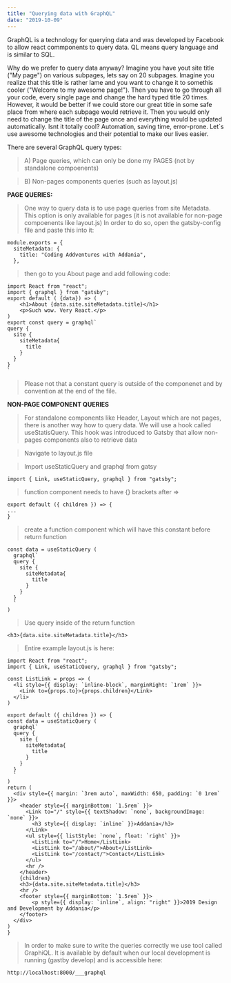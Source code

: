 ```yaml
---
title: "Querying data with GraphQL"
date: "2019-10-09"
---
```


GraphQL is a technology for querying data and was developed by Facebook to allow react commponents to query data. QL means query language and is similar to SQL.

Why do we prefer to query data anyway? Imagine you have yout site title ("My page") on various subpages, lets say on 20 subpages. Imagine you realize that this title is rather lame and you want to change it to somethis cooler ("Welcome to my awesome page!"). Then you have to go through all your code, every single page and change the hard typed title 20 times. However, it would be better if we could store our great title in some safe place from where each subpage would retrieve it. Then you would only need to change the title of the page once and everything would be updated automatically. Isnt it totally cool? Automation, saving time, error-prone. Let`s use awesome technologies and their potential to make our lives easier.

There are several GraphQL query types:
> A) Page queries, which can only be done my PAGES (not by standalone compoenents)

>B) Non-pages components queries (such as layout.js)


**PAGE QUERIES:**

> One way to query data is to use page queries from site Metadata. This option is only available for pages (it is not available for non-page compoenents like layout.js) In order to do so, open the gatsby-config file and paste this into it:

```
module.exports = {
  siteMetadata: {
    title: "Coding Addventures with Addania",
  },
```
> then go to you About page and add following code:
```
import React from "react";
import { graphql } from "gatsby";
export default ( {data}) => (  
    <h1>About {data.site.siteMetadata.title}</h1>
    <p>Such wow. Very React.</p>
)
export const query = graphql`
query {
  site {
    siteMetadata{
      title
    }
  }
}
`
```

> Please not that a constant query is outside of the componenet and by convention at the end of the file.


**NON-PAGE COMPONENT QUERIES**
> For standalone components like Header, Layout which are not pages, there is another way how to query data. We will use a hook called useStatisQuery. This hook was introduced to Gatsby that allow non-pages components also to retrieve data

> Navigate to layout.js file

> Import useStaticQuery and graphql from gatsy
```
import { Link, useStaticQuery, graphql } from "gatsby";
```

> function component needs to have {} brackets after =>
```
export default ({ children }) => {
...
}
```
> create a function component which will have this constant before return function
```
const data = useStaticQuery (
  graphql`
  query {
    site {
      siteMetadata{
        title
      }
    }
  }
  `
)
```
> Use query inside of the return function
```
<h3>{data.site.siteMetadata.title}</h3>
```

> Entire example layout.js is here:
```
import React from "react";
import { Link, useStaticQuery, graphql } from "gatsby";

const ListLink = props => (
  <li style={{ display: `inline-block`, marginRight: `1rem` }}>
    <Link to={props.to}>{props.children}</Link>
  </li>
)

export default ({ children }) => {
const data = useStaticQuery (
  graphql`
  query {
    site {
      siteMetadata{
        title
      }
    }
  }
  `
)
return (
  <div style={{ margin: `3rem auto`, maxWidth: 650, padding: `0 1rem` }}>
    <header style={{ marginBottom: `1.5rem` }}>
      <Link to="/" style={{ textShadow: `none`, backgroundImage: `none` }}>
        <h3 style={{ display: `inline` }}>Addania</h3>
      </Link>
      <ul style={{ listStyle: `none`, float: `right` }}>
        <ListLink to="/">Home</ListLink>
        <ListLink to="/about/">About</ListLink>
        <ListLink to="/contact/">Contact</ListLink>
      </ul>
      <hr />
    </header>
    {children}
    <h3>{data.site.siteMetadata.title}</h3>
    <hr />
    <footer style={{ marginBottom: `1.5rem` }}>
        <p style={{ display: `inline`, align: "right" }}>2019 Design and Development by Addania</p>
    </footer>
  </div>
)
}
```
> In order to make sure to write the queries correctly we use tool called GraphiQL. It is available by default when our local development is running (gastby develop) and is accessible here:
```
http://localhost:8000/___graphql
```



